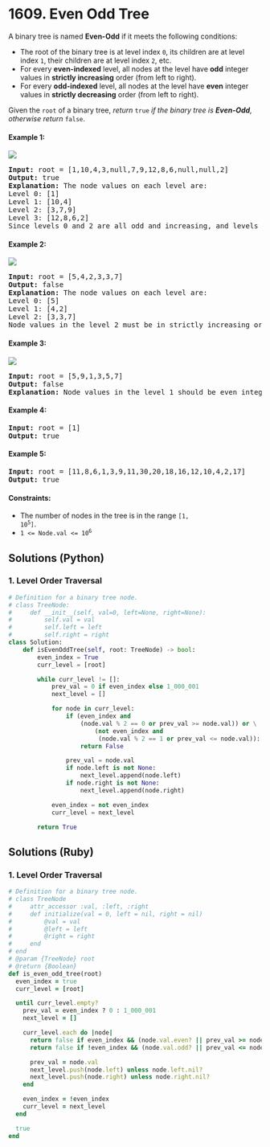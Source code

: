 # 1609. Even Odd Tree
A binary tree is named **Even-Odd** if it meets the following conditions:
* The root of the binary tree is at level index `0`, its children are at level index `1`, their children are at level index `2`, etc.
* For every **even-indexed** level, all nodes at the level have **odd** integer values in **strictly increasing** order (from left to right).
* For every **odd-indexed** level, all nodes at the level have **even** integer values in **strictly decreasing** order (from left to right).

Given the `root` of a binary tree, *return* `true` *if the binary tree is **Even-Odd**, otherwise return* `false`.

#### Example 1:
![](https://assets.leetcode.com/uploads/2020/09/15/sample_1_1966.png)
<pre>
<strong>Input:</strong> root = [1,10,4,3,null,7,9,12,8,6,null,null,2]
<strong>Output:</strong> true
<strong>Explanation:</strong> The node values on each level are:
Level 0: [1]
Level 1: [10,4]
Level 2: [3,7,9]
Level 3: [12,8,6,2]
Since levels 0 and 2 are all odd and increasing, and levels 1 and 3 are all even and decreasing, the tree is Even-Odd.
</pre>

#### Example 2:
![](https://assets.leetcode.com/uploads/2020/09/15/sample_2_1966.png)
<pre>
<strong>Input:</strong> root = [5,4,2,3,3,7]
<strong>Output:</strong> false
<strong>Explanation:</strong> The node values on each level are:
Level 0: [5]
Level 1: [4,2]
Level 2: [3,3,7]
Node values in the level 2 must be in strictly increasing order, so the tree is not Even-Odd.
</pre>

#### Example 3:
![](https://assets.leetcode.com/uploads/2020/09/22/sample_1_333_1966.png)
<pre>
<strong>Input:</strong> root = [5,9,1,3,5,7]
<strong>Output:</strong> false
<strong>Explanation:</strong> Node values in the level 1 should be even integers.
</pre>

#### Example 4:
<pre>
<strong>Input:</strong> root = [1]
<strong>Output:</strong> true
</pre>

#### Example 5:
<pre>
<strong>Input:</strong> root = [11,8,6,1,3,9,11,30,20,18,16,12,10,4,2,17]
<strong>Output:</strong> true
</pre>

#### Constraints:
* The number of nodes in the tree is in the range <code>[1, 10<sup>5</sup>]</code>.
* <code>1 <= Node.val <= 10<sup>6</sup></code>

## Solutions (Python)

### 1. Level Order Traversal
```Python
# Definition for a binary tree node.
# class TreeNode:
#     def __init__(self, val=0, left=None, right=None):
#         self.val = val
#         self.left = left
#         self.right = right
class Solution:
    def isEvenOddTree(self, root: TreeNode) -> bool:
        even_index = True
        curr_level = [root]

        while curr_level != []:
            prev_val = 0 if even_index else 1_000_001
            next_level = []

            for node in curr_level:
                if (even_index and
                    (node.val % 2 == 0 or prev_val >= node.val)) or \
                        (not even_index and
                         (node.val % 2 == 1 or prev_val <= node.val)):
                    return False

                prev_val = node.val
                if node.left is not None:
                    next_level.append(node.left)
                if node.right is not None:
                    next_level.append(node.right)

            even_index = not even_index
            curr_level = next_level

        return True
```

## Solutions (Ruby)

### 1. Level Order Traversal
```Ruby
# Definition for a binary tree node.
# class TreeNode
#     attr_accessor :val, :left, :right
#     def initialize(val = 0, left = nil, right = nil)
#         @val = val
#         @left = left
#         @right = right
#     end
# end
# @param {TreeNode} root
# @return {Boolean}
def is_even_odd_tree(root)
  even_index = true
  curr_level = [root]

  until curr_level.empty?
    prev_val = even_index ? 0 : 1_000_001
    next_level = []

    curr_level.each do |node|
      return false if even_index && (node.val.even? || prev_val >= node.val)
      return false if !even_index && (node.val.odd? || prev_val <= node.val)

      prev_val = node.val
      next_level.push(node.left) unless node.left.nil?
      next_level.push(node.right) unless node.right.nil?
    end

    even_index = !even_index
    curr_level = next_level
  end

  true
end
```
